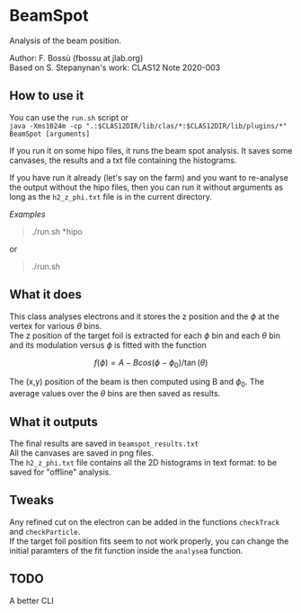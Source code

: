 # BeamSpot

Analysis of the beam position.

Author: F. Bossù (fbossu at jlab.org)<br>
Based on S. Stepanynan's work: CLAS12 Note 2020-003

## How to use it

You can use the `run.sh` script or<br>
`java -Xms1024m -cp ".:$CLAS12DIR/lib/clas/*:$CLAS12DIR/lib/plugins/*" BeamSpot [arguments]`

If you run it on some hipo files, it runs the beam spot analysis. It saves some canvases, the results and a txt file containing the histograms.

If you have run it already (let's say on the farm) and you want to re-analyse the output without the hipo files, then you can run it without arguments as long as the `h2_z_phi.txt` file is in the current directory.

*Examples*<br>
> ./run.sh *hipo

or

> ./run.sh

## What it does

This class analyses electrons and it stores the z position and the $\phi$ at the vertex for various $\theta$ bins.<br>
The z position of the target foil is extracted for each $\phi$ bin and each $\theta$ bin and its modulation versus $\phi$ is fitted with the function  

$$ f(\phi) = A - B  cos(\phi - \phi_0)/\tan(\theta) $$

The (x,y) position of the beam is then computed using B and $\phi_0$. The average values over the $\theta$ bins are then saved as results.

## What it outputs

The final results are saved in `beamspot_results.txt`<br>
All the canvases are saved in png files.<br>
The `h2_z_phi.txt` file contains all the 2D histograms in text format: to be saved for "offline" analysis.

## Tweaks

Any refined cut on the electron can be added in the functions `checkTrack` and `checkParticle`. <br>
If the target foil position fits seem to not work properly, you can change the initial paramters of the fit function inside the `analyse`a function.

## TODO

A better CLI

